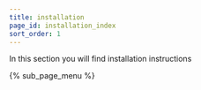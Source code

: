 ```yaml
---
title: installation
page_id: installation_index
sort_order: 1
---
```


In this section you will find installation instructions

{% sub_page_menu %}